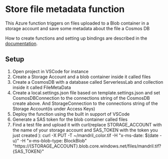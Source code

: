# Store file metadata function

This Azure function triggers on files uploaded to a Blob container in a storage account and save some metadata about the file a Cosmos DB

How to create functions and setting up bindings are described in the [documentation](https://docs.microsoft.com/en-us/azure/azure-functions/).

## Setup

1. Open project in VSCode for instance
1. Create a Storage Account and a blob container inside it called files
1. Create a CosmosDB with a database called ServerlessLab and collection inside it called FileMetaData
1. Create a local.settings.json file based on template.settings.json and set CosmosDBConnection to the connections string of the CosmosDB create above. And StorageConnection to the connections string of the Storage Account(is under Access Keys)
1. Deploy the function using the built in support of VSCode
1. Generate a SAS token for the blob container called files
1. Find a test file and upload it with curl(replace STORAGE_ACCOUNT with the name of your storage account and SAS_TOKEN with the token you just created ): curl -X PUT -T ~/mandril_color.tif -H "x-ms-date: $(date -u)" -H "x-ms-blob-type: BlockBlob" "https://{STORAGE_ACCOUNT}.blob.core.windows.net/files/mandril.tif?{SAS_TOKEN}"

